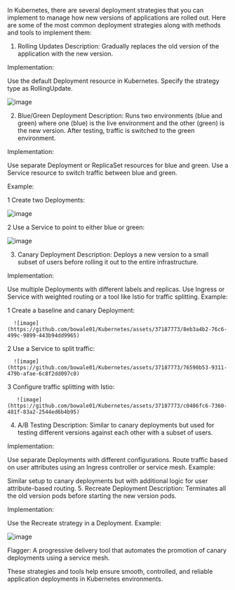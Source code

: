 

In Kubernetes, there are several deployment strategies that you can implement to manage how new versions of applications are rolled out. Here are some of the most common deployment strategies along with methods and tools to implement them:

1. Rolling Updates
Description: Gradually replaces the old version of the application with the new version.

Implementation:

Use the default Deployment resource in Kubernetes.
Specify the strategy type as RollingUpdate.

![image](https://github.com/bowale01/Kubernetes/assets/37187773/bf7c1cc1-8976-465b-8754-b8b8cc9f558a)


2. Blue/Green Deployment
Description: Runs two environments (blue and green) where one (blue) is the live environment and the other (green) is the new version. After testing, traffic is switched to the green environment.

Implementation:

Use separate Deployment or ReplicaSet resources for blue and green.
Use a Service resource to switch traffic between blue and green.

Example:

  1  Create two Deployments:

![image](https://github.com/bowale01/Kubernetes/assets/37187773/7aee4442-3061-4a55-9dc9-308e4aba2fc9)


   2 Use a Service to point to either blue or green:

![image](https://github.com/bowale01/Kubernetes/assets/37187773/284fb396-fe6c-4a15-8aba-0bd0308e29cc)



3. Canary Deployment
Description: Deploys a new version to a small subset of users before rolling it out to the entire infrastructure.

Implementation:

Use multiple Deployments with different labels and replicas.
Use Ingress or Service with weighted routing or a tool like Istio for traffic splitting.
Example:

  1  Create a baseline and canary Deployment:

      ![image](https://github.com/bowale01/Kubernetes/assets/37187773/8eb3a4b2-76c6-499c-9899-443b94dd9965)

  2  Use a Service to split traffic:

      ![image](https://github.com/bowale01/Kubernetes/assets/37187773/76590b53-9311-479b-afae-6c8f2dd097c0)

  3    Configure traffic splitting with Istio:


       ![image](https://github.com/bowale01/Kubernetes/assets/37187773/c0486fc6-7360-481f-83a2-2544ed6b4b95)

  
       
4. A/B Testing
Description: Similar to canary deployments but used for testing different versions against each other with a subset of users.

Implementation:

Use separate Deployments with different configurations.
Route traffic based on user attributes using an Ingress controller or service mesh.
Example:

Similar setup to canary deployments but with additional logic for user attribute-based routing.
5. Recreate Deployment
Description: Terminates all the old version pods before starting the new version pods.

Implementation:

Use the Recreate strategy in a Deployment.
Example:


![image](https://github.com/bowale01/Kubernetes/assets/37187773/1e14b8ff-bb47-482b-8776-d64ad645ee59)




Flagger: A progressive delivery tool that automates the promotion of canary deployments using a service mesh.

These strategies and tools help ensure smooth, controlled, and reliable application deployments in Kubernetes environments.


  


